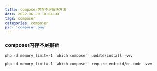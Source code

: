 ```yaml
---
title: composer内存不足解决方法
date: 2022-06-20 18:54:38
tags: composer
categories: composer
pic: 'composer.png'
---
```


### composer内存不足报错

<!-- more -->

````
php -d memory_limit=-1 `which composer` update/install -vvv

php -d memory_limit=-1 `which composer` require endroid/qr-code -vvv
````